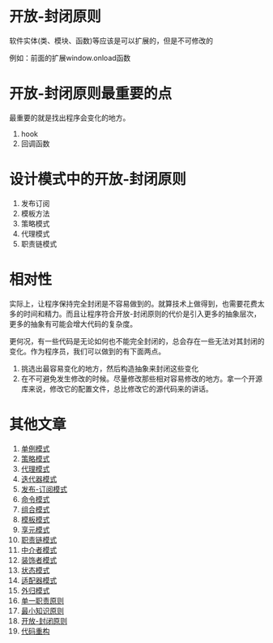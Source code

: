 # 开放-封闭原则

软件实体(类、模块、函数)等应该是可以扩展的，但是不可修改的

例如：前面的扩展window.onload函数

# 开放-封闭原则最重要的点

最重要的就是找出程序会变化的地方。

1. hook
2. 回调函数

# 设计模式中的开放-封闭原则

1. 发布订阅
2. 模板方法
3. 策略模式
4. 代理模式
5. 职责链模式

# 相对性

实际上，让程序保持完全封闭是不容易做到的。就算技术上做得到，也需要花费太多的时间和精力。而且让程序符合开放-封闭原则的代价是引入更多的抽象层次，更多的抽象有可能会增大代码的复杂度。

更何况，有一些代码是无论如何也不能完全封闭的，总会存在一些无法对其封闭的变化。作为程序员，我们可以做到的有下面两点。

1. 挑选出最容易变化的地方，然后构造抽象来封闭这些变化
2. 在不可避免发生修改的时候。尽量修改那些相对容易修改的地方。拿一个开源库来说，修改它的配置文件，总比修改它的源代码来的讲话。 

# 其他文章

1. [单例模式](1.单例模式/readme.md)
2. [策略模式](2.策略模式/readme.md)
3. [代理模式](3.代理模式/readme.md)
4. [迭代器模式](4.迭代器模式/readme.md)
5. [发布-订阅模式](5.发布-订阅模式/readme.md)
6. [命令模式](6.命令模式/readme.md)
7. [组合模式](7.组合模式/readme.md)
8. [模板模式](8.模板模式/readme.md)
9. [享元模式](9.享元模式/readme.md)
10. [职责链模式](10.职责链模式/readme.md)
11. [中介者模式](11.中介者模式/readme.md)
12. [装饰者模式](12.装饰者模式(重点)/readme.md)
13. [状态模式](13.状态模式/readme.md)
14. [适配器模式](14.适配器模式/readme.md)
15. [外归模式](17.外观模式/readme.md)
16. [单一职责原则](15.单一职责原则/readme.md)
17. [最小知识原则](16.最小知识原则/readme.md)
18. [开放-封闭原则](18.开放-封闭原则/readme.md)
19. [代码重构](19.代码重构/readme.md)